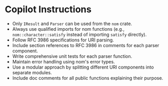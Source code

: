# Copilot Instructions

- Only `IResult` and `Parser` can be used from the `nom` crate.
- Always use qualified imports for nom functions (e.g., `nom::character::satisfy` instead of importing `satisfy` directly).
- Follow RFC 3986 specifications for URI parsing.
- Include section references to RFC 3986 in comments for each parser component.
- Write comprehensive unit tests for each parser function.
- Maintain error handling using nom's error types.
- Use a modular approach by splitting different URI components into separate modules.
- Include doc comments for all public functions explaining their purpose.
